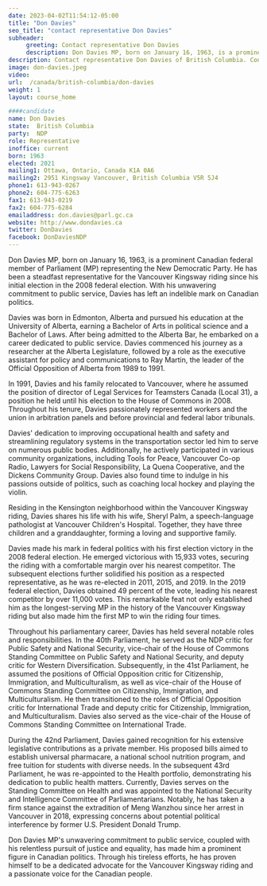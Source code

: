 ```yaml
---
date: 2023-04-02T11:54:12-05:00
title: "Don Davies"
seo_title: "contact representative Don Davies"
subheader:
     greeting: Contact representative Don Davies
     description: Don Davies MP, born on January 16, 1963, is a prominent Canadian federal member of Parliament (MP) representing the New Democratic Party. He has been a steadfast representative for the Vancouver Kingsway riding since his initial election in the 2008 federal election. With his unwavering commitment to public service, Davies has left an indelible mark on Canadian politics.
description: Contact representative Don Davies of British Columbia. Contact information for Don Davies includes email address, phone number, and mailing address.
image: don-davies.jpeg
video:
url:  /canada/british-columbia/don-davies
weight: 1
layout: course_home

####candidate
name: Don Davies
state:	British Columbia
party:	NDP
role: Representative
inoffice: current
born: 1963
elected: 2021
mailing1: Ottawa, Ontario, Canada K1A 0A6
mailing2: 2951 Kingsway Vancouver, British Columbia V5R 5J4
phone1: 613-943-0267
phone2: 604-775-6263
fax1: 613-943-0219
fax2: 604-775-6284
emailaddress: don.davies@parl.gc.ca
website: http://www.dondavies.ca
twitter: DonDavies
facebook: DonDaviesNDP
---
```


Don Davies MP, born on January 16, 1963, is a prominent Canadian federal member of Parliament (MP) representing the New Democratic Party. He has been a steadfast representative for the Vancouver Kingsway riding since his initial election in the 2008 federal election. With his unwavering commitment to public service, Davies has left an indelible mark on Canadian politics.

Davies was born in Edmonton, Alberta and pursued his education at the University of Alberta, earning a Bachelor of Arts in political science and a Bachelor of Laws. After being admitted to the Alberta Bar, he embarked on a career dedicated to public service. Davies commenced his journey as a researcher at the Alberta Legislature, followed by a role as the executive assistant for policy and communications to Ray Martin, the leader of the Official Opposition of Alberta from 1989 to 1991.

In 1991, Davies and his family relocated to Vancouver, where he assumed the position of director of Legal Services for Teamsters Canada (Local 31), a position he held until his election to the House of Commons in 2008. Throughout his tenure, Davies passionately represented workers and the union in arbitration panels and before provincial and federal labor tribunals.

Davies' dedication to improving occupational health and safety and streamlining regulatory systems in the transportation sector led him to serve on numerous public bodies. Additionally, he actively participated in various community organizations, including Tools for Peace, Vancouver Co-op Radio, Lawyers for Social Responsibility, La Quena Cooperative, and the Dickens Community Group. Davies also found time to indulge in his passions outside of politics, such as coaching local hockey and playing the violin.

Residing in the Kensington neighborhood within the Vancouver Kingsway riding, Davies shares his life with his wife, Sheryl Palm, a speech-language pathologist at Vancouver Children's Hospital. Together, they have three children and a granddaughter, forming a loving and supportive family.

Davies made his mark in federal politics with his first election victory in the 2008 federal election. He emerged victorious with 15,933 votes, securing the riding with a comfortable margin over his nearest competitor. The subsequent elections further solidified his position as a respected representative, as he was re-elected in 2011, 2015, and 2019. In the 2019 federal election, Davies obtained 49 percent of the vote, leading his nearest competitor by over 11,000 votes. This remarkable feat not only established him as the longest-serving MP in the history of the Vancouver Kingsway riding but also made him the first MP to win the riding four times.

Throughout his parliamentary career, Davies has held several notable roles and responsibilities. In the 40th Parliament, he served as the NDP critic for Public Safety and National Security, vice-chair of the House of Commons Standing Committee on Public Safety and National Security, and deputy critic for Western Diversification. Subsequently, in the 41st Parliament, he assumed the positions of Official Opposition critic for Citizenship, Immigration, and Multiculturalism, as well as vice-chair of the House of Commons Standing Committee on Citizenship, Immigration, and Multiculturalism. He then transitioned to the roles of Official Opposition critic for International Trade and deputy critic for Citizenship, Immigration, and Multiculturalism. Davies also served as the vice-chair of the House of Commons Standing Committee on International Trade.

During the 42nd Parliament, Davies gained recognition for his extensive legislative contributions as a private member. His proposed bills aimed to establish universal pharmacare, a national school nutrition program, and free tuition for students with diverse needs. In the subsequent 43rd Parliament, he was re-appointed to the Health portfolio, demonstrating his dedication to public health matters. Currently, Davies serves on the Standing Committee on Health and was appointed to the National Security and Intelligence Committee of Parliamentarians. Notably, he has taken a firm stance against the extradition of Meng Wanzhou since her arrest in Vancouver in 2018, expressing concerns about potential political interference by former U.S. President Donald Trump.

Don Davies MP's unwavering commitment to public service, coupled with his relentless pursuit of justice and equality, has made him a prominent figure in Canadian politics. Through his tireless efforts, he has proven himself to be a dedicated advocate for the Vancouver Kingsway riding and a passionate voice for the Canadian people.
